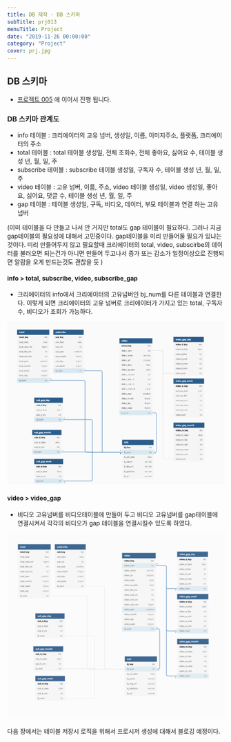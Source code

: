 ```yaml
---
title: DB 제작 - DB 스키마
subTitle: prj013
menuTitle: Project
date: "2019-11-26 00:00:00"
category: "Project"
cover: prj.jpg
---
```


## DB 스키마

- [프로젝트 005](https://upatisariputa.netlify.com/prj005/) 에 이어서 진행 됩니다.

### DB 스키마 관계도

- info 테이블 : 크리에이터의 고유 넘버, 생성일, 이름, 이미지주소, 플랫폼, 크리에이터의 주소
- total 테이블 : total 테이블 생성일, 전체 조회수, 전체 좋아요, 싫어요 수, 테이블 생성 년, 월, 일, 주
- subscribe 테이블 : subscribe 테이블 생성일, 구독자 수, 테이블 생성 년, 월, 일, 주
- video 테이블 : 고유 넘버, 이름, 주소, video 테이블 생성일, video 생성일, 좋아요, 싫어요, 댓글 수, 테이블 생성 년, 월, 일, 주
- gap 테이블 : 테이블 생성일, 구독, 비디오, 데이터, 부모 테이블과 연결 하는 고유 넘버

(이미 테이블을 다 만들고 나서 안 거지만 total도 gap 테이블이 필요하다. 그러나 지금 gap테이블의 필요성에 대해서 고민중이다. gap테이블을 미리 만들어둘 필요가 있냐는 것이다. 미리 만들어두지 않고 필요할때 크리에이터의 total, video, subscirbe의 데이터를 불러오면 되는건가 아니면 만들어 두고나서 증가 또는 감소가 일정이상으로 진행되면 알람을 오게 만드는것도 괜찮을 듯 )

#### info > total, subscribe, video, subscribe_gap

- 크리에이터의 info에서 크리에이터의 고유넘버인 bj_num를 다른 테이블과 연결한다. 이렇게 되면 크리에이터의 고유 넘버로 크리에이터가 가지고 있는 total, 구독자수, 비디오가 조회가 가능하다.

![db2](db2.jpg)

#### video > video_gap

- 비디오 고유넘버를 비디오테이블에 만들어 두고 비디오 고유넘버를 gap테이블에 연결시켜서 각각의 비디오가 gap 테이블을 연결시킬수 있도록 하였다.

![db1](db1.jpg)



다음 장에서는 테이블 저장시 로직을 위해서 프로시저 생성에 대해서 블로깅 예정이다.



